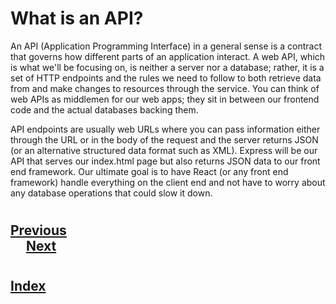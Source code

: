 #   What is an API?
An API (Application Programming Interface) in a general sense is a contract that governs how different parts of an application interact. A web API, which is what we'll be focusing on, is neither a server nor a database; rather, it is a set of HTTP endpoints and the rules we need to follow to both retrieve data from and make changes to resources through the service. You can think of web APIs as middlemen for our web apps; they sit in between our frontend code and the actual databases backing them.

API endpoints are usually web URLs where you can pass information either through the URL or in the body of the request and the server returns JSON (or an alternative structured data format such as XML). Express will be our API that serves our index.html page but also returns JSON data to our front end framework. Our ultimate goal is to have React (or any front end framework) handle everything on the client end and not have to worry about any database operations that could slow it down.

#
## [Previous](./../Readings_002_React/005_React_Routing/003_Routing_with_Parameters.md)<span>&nbsp;&nbsp;&nbsp;&nbsp;&nbsp;&nbsp;&nbsp;&nbsp;&nbsp;&nbsp;&nbsp;&nbsp;&nbsp;&nbsp;&nbsp;&nbsp;&nbsp;&nbsp;&nbsp;&nbsp;&nbsp;&nbsp;&nbsp;&nbsp;&nbsp;&nbsp;&nbsp;&nbsp;&nbsp;&nbsp;&nbsp;&nbsp;&nbsp;&nbsp;&nbsp;&nbsp;&nbsp;&nbsp;&nbsp;&nbsp;&nbsp;&nbsp;&nbsp;&nbsp;&nbsp;&nbsp;&nbsp;&nbsp;&nbsp;&nbsp;&nbsp;&nbsp;&nbsp;&nbsp;&nbsp;&nbsp;&nbsp;&nbsp;&nbsp;&nbsp;&nbsp;&nbsp;&nbsp;&nbsp;&nbsp;&nbsp;&nbsp;&nbsp;&nbsp;&nbsp;&nbsp;&nbsp;&nbsp;&nbsp;&nbsp;&nbsp;&nbsp;&nbsp;&nbsp;&nbsp;&nbsp;&nbsp;&nbsp;&nbsp;&nbsp;&nbsp;&nbsp;</span> [Next](./002_Postman.md)
#
##  [Index](../../Index.md)